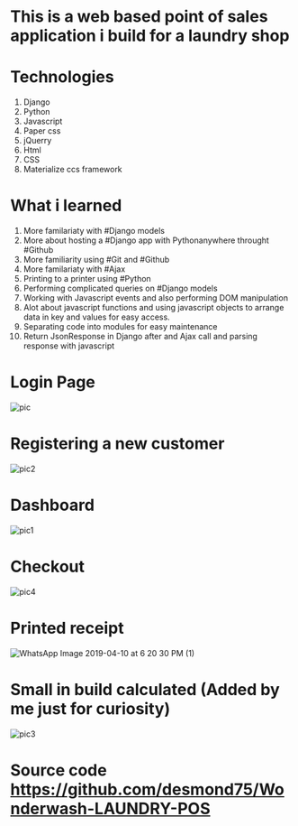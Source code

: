 # This is a web based point of sales application i build for a laundry shop 
# Technologies
 1) Django 
 2) Python 
 3) Javascript 
 4) Paper css
 5) jQuerry 
 6) Html 
 7) CSS 
 8) Materialize ccs framework 
 
 
 # What i learned 
 1) More familariaty with #Django models
 2) More about hosting a #Django app with Pythonanywhere throught #Github
 3) More familiarity using #Git and #Github 
 4) More familariaty with #Ajax 
 5) Printing to a printer using #Python 
 6) Performing complicated queries on #Django models
 7) Working with Javascript events and also performing DOM manipulation 
 8) Alot about javascript functions and using javascript objects to arrange data in key and values for easy access.
 9) Separating code into modules for easy maintenance 
 10) Return JsonResponse in Django after and Ajax call and parsing response with javascript 
 
 
 # Login Page 
 ![pic](https://user-images.githubusercontent.com/27916806/55960629-3d901c00-5c7e-11e9-8cb2-333abac9858e.PNG)
  # Registering a new customer 
![pic2](https://user-images.githubusercontent.com/27916806/56082020-cfd22480-5e24-11e9-9777-88d5601a3d23.PNG)
 # Dashboard
![pic1](https://user-images.githubusercontent.com/27916806/56082015-c779e980-5e24-11e9-991a-3c266622154c.PNG)
 # Checkout
 ![pic4](https://user-images.githubusercontent.com/27916806/56082026-d5c80580-5e24-11e9-8ec5-f5c1159af07e.PNG)
 # Printed receipt  
![WhatsApp Image 2019-04-10 at 6 20 30 PM (1)](https://user-images.githubusercontent.com/27916806/55960662-4f71bf00-5c7e-11e9-8b4f-1f3160a13126.jpeg)
 # Small in build calculated (Added by me just for curiosity)
![pic3](https://user-images.githubusercontent.com/27916806/56082025-d3fe4200-5e24-11e9-83aa-557f111eb79e.PNG)

# Source code https://github.com/desmond75/Wonderwash-LAUNDRY-POS

